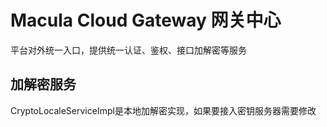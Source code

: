 # Macula Cloud Gateway 网关中心

平台对外统一入口，提供统一认证、鉴权、接口加解密等服务

## 加解密服务

CryptoLocaleServiceImpl是本地加解密实现，如果要接入密钥服务器需要修改